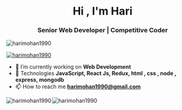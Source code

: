 <!DOCTYPE html>
<html lang="en" dir="ltr">
  <head>
    <meta charset="utf-8">
  </head>
  <body>
    <h1 align="center">Hi , I'm Hari</h1>
    <h3 align="center">Senior Web Developer | Competitive Coder</h3>
    
<p align="left"> <img src="https://komarev.com/ghpvc/?username=harimohan1990&label=Profile%20views&color=0e75b6&style=flat" alt="harimohan1990" /> </p>

<p align="left"> <a href="https://github.com/ryo-ma/github-profile-trophy"><img src="https://github-profile-trophy.vercel.app/?username=harimohan1990" alt="harimohan1990" /></a> </p>

- 🔭 I’m currently working on **Web Development**
- 🌱 Technologies **JavaScript, React Js, Redux, html , css , node , express, mongodb**
- 📫 How to reach me **harimohan1990@gmail.com**

<p><img align="left" src="https://github-readme-stats.vercel.app/api?username=harimohan1990&show_icons=true&locale=en" alt="harimohan1990" /></p>
<p><img align="left" src="https://github-readme-stats.vercel.app/api/top-langs?username=harimohan1990&show_icons=true&locale=en&layout=compact" alt="harimohan1990" />  </p>

  </body>
</html>
